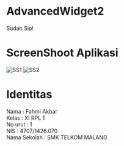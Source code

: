 # AdvancedWidget2
Sudah Sip!

# ScreenShoot Aplikasi 
![SS1](https://github.com/fahmialiasakbar/AdvanceWidget2gagal/blob/master/21.png)
![SS2](https://github.com/fahmialiasakbar/AdvanceWidget2gagal/blob/master/22.png)


# Identitas 
Nama    : Fahmi Akbar <br>
Kelas   : XI RPL 1 <br>
No urut : 1 <br> 
NIS     : 4707/1426.070 <br>
Nama Sekolah : SMK TELKOM MALANG
